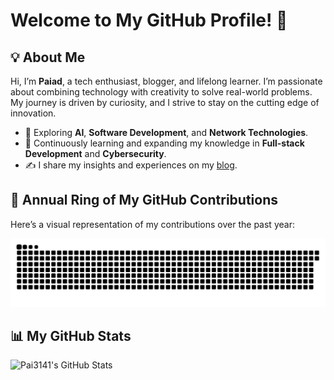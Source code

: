 # Welcome to My GitHub Profile! 👋

## 💡 About Me
Hi, I’m **Paiad**, a tech enthusiast, blogger, and lifelong learner. I’m passionate about combining technology with creativity to solve real-world problems. My journey is driven by curiosity, and I strive to stay on the cutting edge of innovation.

- 🚀 Exploring **AI**, **Software Development**, and **Network Technologies**.
- 🌱 Continuously learning and expanding my knowledge in **Full-stack Development** and **Cybersecurity**.
- ✍️ I share my insights and experiences on my [blog](https://paiad.online/).

## 🌟 Annual Ring of My GitHub Contributions
Here’s a visual representation of my contributions over the past year:

![Annual Ring](https://github.com/Pai3141/Pai3141/blob/output/github-contribution-grid-snake-dark.svg)

## 📊 My GitHub Stats

![Pai3141's GitHub Stats](https://github-readme-stats.vercel.app/api?username=Pai3141&show_icons=true&count_private=true&hide=prs&theme=radical)

